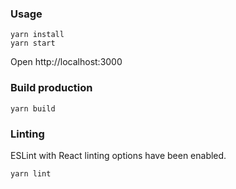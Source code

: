### Usage

```
yarn install
yarn start
```
Open http://localhost:3000

### Build production

```
yarn build
```

### Linting

ESLint with React linting options have been enabled.

```
yarn lint
```
